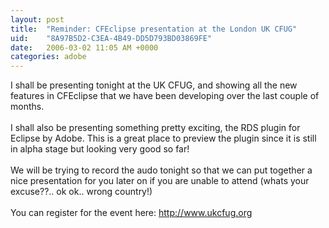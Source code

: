 ```yaml
---
layout: post
title:  "Reminder: CFEclipse presentation at the London UK CFUG"
uid:	"8A97B5D2-C3EA-4B49-DD5D793BD03869FE"
date:   2006-03-02 11:05 AM +0000
categories: adobe
---
```

I shall be presenting tonight at the UK CFUG, and showing all the new features in CFEclipse that we have been developing over the last couple of months.<br /><br />I shall also be presenting something pretty exciting, the RDS plugin for Eclipse by Adobe. This is a great place to preview the plugin since it is still in alpha stage but looking very good so far!<br /><br />We will be trying to record the audo tonight so that we can put together a nice presentation for you later on if you are unable to attend (whats your excuse??.. ok ok.. wrong country!)<br /><br />You can register for the event here: <a href="http://www.ukcfug.org" target="_blank">http://www.ukcfug.org</a>